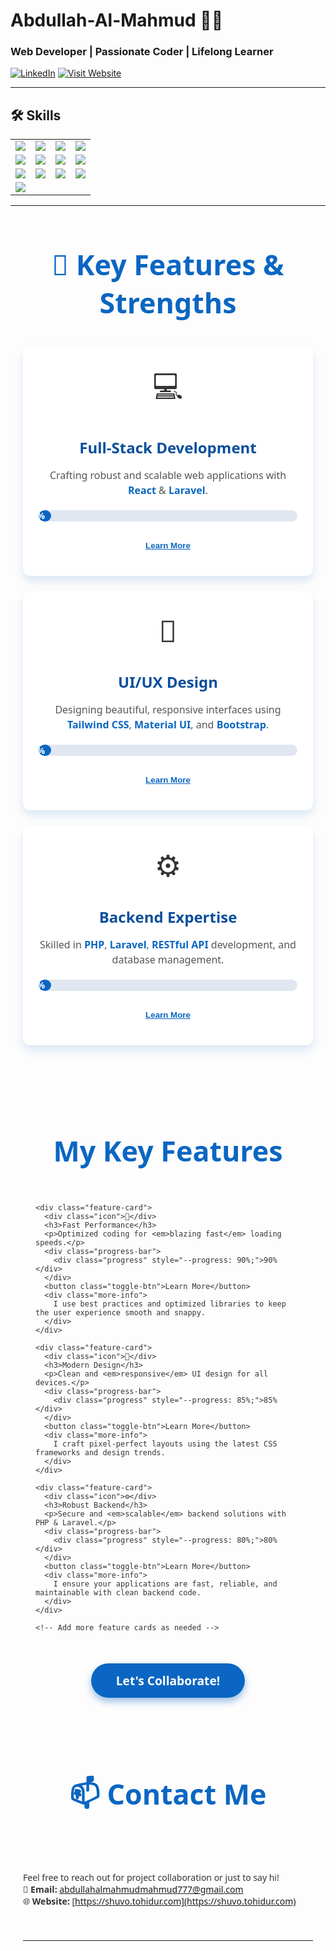 # Abdullah-Al-Mahmud 👨‍💻

### Web Developer | Passionate Coder | Lifelong Learner

[![LinkedIn](https://img.shields.io/badge/LinkedIn-blue?style=for-the-badge&logo=linkedin&logoColor=white)](https://www.linkedin.com/in/abdullah-al-mahmud-357566233/)
[![Visit Website](https://img.shields.io/badge/Visit-Website-0A66C2?style=for-the-badge&logo=google-chrome&logoColor=white)](https://shuvo.tohidur.com/)

---

## 🛠 Skills

<table>
  <tr>
    <td><img src="https://img.shields.io/badge/HTML-F06529?style=for-the-badge&logo=html5&logoColor=white"/></td>
    <td><img src="https://img.shields.io/badge/CSS-264de4?style=for-the-badge&logo=css3&logoColor=white"/></td>
    <td><img src="https://img.shields.io/badge/JavaScript-F0DB4F?style=for-the-badge&logo=javascript&logoColor=black"/></td>
    <td><img src="https://img.shields.io/badge/Bootstrap-563D7C?style=for-the-badge&logo=bootstrap&logoColor=white"/></td>
  </tr>
  <tr>
    <td><img src="https://img.shields.io/badge/Tailwind-38B2AC?style=for-the-badge&logo=tailwind-css&logoColor=white"/></td>
    <td><img src="https://img.shields.io/badge/Material--UI-0078D7?style=for-the-badge&logo=mui&logoColor=white"/></td>
    <td><img src="https://img.shields.io/badge/React-61DAFB?style=for-the-badge&logo=react&logoColor=black"/></td>
    <td><img src="https://img.shields.io/badge/React Bootstrap-007BFF?style=for-the-badge&logo=bootstrap&logoColor=white"/></td>
  </tr>
  <tr>
    <td><img src="https://img.shields.io/badge/C++-00599C?style=for-the-badge&logo=c%2b%2b&logoColor=white"/></td>
    <td><img src="https://img.shields.io/badge/C-A8B9CC?style=for-the-badge&logo=c&logoColor=black"/></td>
    <td><img src="https://img.shields.io/badge/PHP-777BB3?style=for-the-badge&logo=php&logoColor=white"/></td>
    <td><img src="https://img.shields.io/badge/Laravel-F05340?style=for-the-badge&logo=laravel&logoColor=white"/></td>
  </tr>
  <tr>
    <td><img src="https://img.shields.io/badge/Python-3776AB?style=for-the-badge&logo=python&logoColor=white"/></td>
  </tr>
</table>

---

<section class="features-section">
  <h2>🚀 Key Features & Strengths</h2>
  <div class="features-grid">

  <div class="feature-card">
      <div class="icon">💻</div>
      <h3>Full-Stack Development</h3>
      <p>Crafting robust and scalable web applications with <em>React</em> &amp; <em>Laravel</em>.</p>
      <div class="progress-bar">
        <div class="progress" style="--progress: 90%;">90%</div>
      </div>
      <button class="toggle-btn">Learn More</button>
      <div class="more-info">
        <p>Experienced in building both client and server sides, ensuring seamless integration and performance optimization.</p>
      </div>
    </div>

  <div class="feature-card">
      <div class="icon">🎨</div>
      <h3>UI/UX Design</h3>
      <p>Designing beautiful, responsive interfaces using <em>Tailwind CSS</em>, <em>Material UI</em>, and <em>Bootstrap</em>.</p>
      <div class="progress-bar">
        <div class="progress" style="--progress: 85%;">85%</div>
      </div>
      <button class="toggle-btn">Learn More</button>
      <div class="more-info">
        <p>Focused on user-centered design principles to create intuitive and engaging user experiences.</p>
      </div>
    </div>

  <div class="feature-card">
      <div class="icon">⚙️</div>
      <h3>Backend Expertise</h3>
      <p>Skilled in <em>PHP</em>, <em>Laravel</em>, <em>RESTful API</em> development, and database management.</p>
      <div class="progress-bar">
        <div class="progress" style="--progress: 60%;">80%</div>
      </div>
      <button class="toggle-btn">Learn More</button>
      <div class="more-info">
        <p>Building secure and efficient backend systems supporting complex business logic and data flows.</p>
      </div>
    </div>
<section class="features-section">
  <h2>My Key Features</h2>
  
  <div class="features-grid">

    <div class="feature-card">
      <div class="icon">🚀</div>
      <h3>Fast Performance</h3>
      <p>Optimized coding for <em>blazing fast</em> loading speeds.</p>
      <div class="progress-bar">
        <div class="progress" style="--progress: 90%;">90%</div>
      </div>
      <button class="toggle-btn">Learn More</button>
      <div class="more-info">
        I use best practices and optimized libraries to keep the user experience smooth and snappy.
      </div>
    </div>

    <div class="feature-card">
      <div class="icon">🎨</div>
      <h3>Modern Design</h3>
      <p>Clean and <em>responsive</em> UI design for all devices.</p>
      <div class="progress-bar">
        <div class="progress" style="--progress: 85%;">85%</div>
      </div>
      <button class="toggle-btn">Learn More</button>
      <div class="more-info">
        I craft pixel-perfect layouts using the latest CSS frameworks and design trends.
      </div>
    </div>

    <div class="feature-card">
      <div class="icon">⚙️</div>
      <h3>Robust Backend</h3>
      <p>Secure and <em>scalable</em> backend solutions with PHP & Laravel.</p>
      <div class="progress-bar">
        <div class="progress" style="--progress: 80%;">80%</div>
      </div>
      <button class="toggle-btn">Learn More</button>
      <div class="more-info">
        I ensure your applications are fast, reliable, and maintainable with clean backend code.
      </div>
    </div>

    <!-- Add more feature cards as needed -->

  </div>

  <div class="cta">
    <a href="mailto:abdullahalmahmudmahmud777@gmail.com" class="btn-contact">Let's Collaborate!</a>
  </div>
</section>

<style>
  .features-section {
    max-width: 900px;
    margin: 50px auto;
    font-family: 'Segoe UI', Tahoma, Geneva, Verdana, sans-serif;
    padding: 0 20px;
    color: #333;
  }
  .features-section h2 {
    text-align: center;
    font-size: 2.8rem;
    margin-bottom: 40px;
    font-weight: 700;
    color: #0A66C2;
  }
  .features-grid {
    display: grid;
    grid-template-columns: repeat(auto-fit, minmax(280px, 1fr));
    gap: 25px;
  }
  .feature-card {
    background: #fff;
    border-radius: 12px;
    box-shadow: 0 8px 15px rgba(10, 102, 194, 0.15);
    padding: 30px 25px;
    transition: transform 0.3s ease, box-shadow 0.3s ease;
    cursor: default;
    text-align: center;
    position: relative;
  }
  .feature-card:hover {
    transform: translateY(-8px);
    box-shadow: 0 15px 25px rgba(10, 102, 194, 0.3);
  }
  .feature-card .icon {
    font-size: 48px;
    margin-bottom: 15px;
  }
  .feature-card h3 {
    font-size: 1.5rem;
    margin-bottom: 12px;
    color: #074e9c;
  }
  .feature-card p {
    font-size: 1rem;
    line-height: 1.5;
    color: #555;
  }
  .feature-card em {
    color: #0A66C2;
    font-style: normal;
    font-weight: 600;
  }
  /* Progress bar styles */
  .progress-bar {
    background: #e1e7f0;
    border-radius: 20px;
    margin: 20px 0;
    height: 18px;
    overflow: hidden;
  }
  .progress {
    height: 100%;
    background: #0A66C2;
    width: 0;
    border-radius: 20px;
    color: white;
    font-weight: 600;
    display: flex;
    justify-content: flex-end;
    align-items: center;
    padding: 0 10px;
    box-sizing: border-box;
    transition: width 2s ease;
  }
  /* Expandable info */
  .more-info {
    max-height: 0;
    overflow: hidden;
    transition: max-height 0.4s ease;
    font-size: 0.9rem;
    color: #333;
    margin-top: 10px;
    text-align: left;
  }
  .feature-card.active .more-info {
    max-height: 120px; /* enough for content */
  }
  .toggle-btn {
    background: transparent;
    border: none;
    color: #0A66C2;
    cursor: pointer;
    font-weight: 600;
    margin-top: 10px;
    text-decoration: underline;
  }
  .toggle-btn:hover {
    color: #074e9c;
  }
  /* CTA Button */
  .cta {
    margin-top: 50px;
    text-align: center;
  }
  .btn-contact {
    background-color: #0A66C2;
    color: white;
    padding: 14px 40px;
    font-size: 1.2rem;
    border-radius: 30px;
    text-decoration: none;
    font-weight: 700;
    box-shadow: 0 6px 12px rgba(10, 102, 194, 0.4);
    transition: background-color 0.3s ease, box-shadow 0.3s ease;
  }
  .btn-contact:hover {
    background-color: #074e9c;
    box-shadow: 0 10px 18px rgba(10, 102, 194, 0.6);
  }
  /* Responsive */
  @media (max-width: 480px) {
    .features-section h2 {
      font-size: 2rem;
      margin-bottom: 30px;
    }
    .feature-card {
      padding: 25px 20px;
    }
    .feature-card h3 {
      font-size: 1.3rem;
    }
  }
</style>






## 📫 Contact Me

Feel free to reach out for project collaboration or just to say hi!  
📧 **Email:** [abdullahalmahmudmahmud777@gmail.com](mailto:abdullahalmahmudmahmud777@gmail.com)  
🌐 **Website:** [https://shuvo.tohidur.com](https://shuvo.tohidur.com)

---


